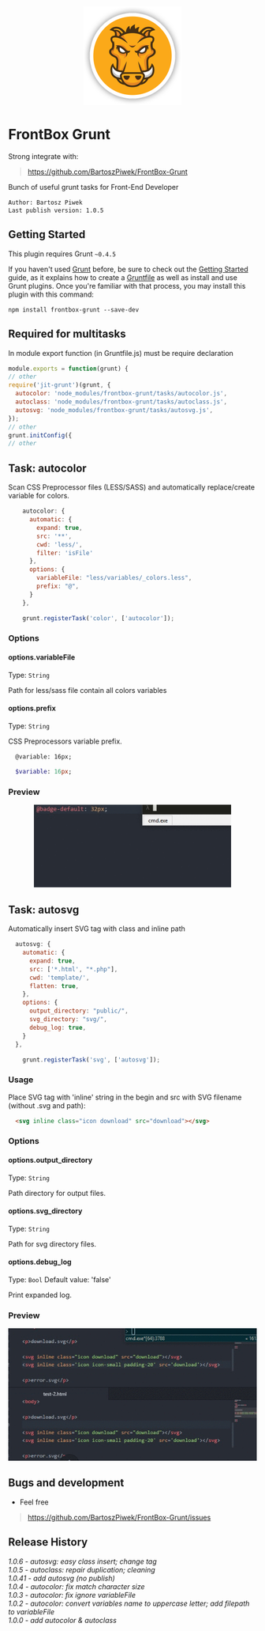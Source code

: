 <p align="center">
  <img src="/gitfiles/grunt-logo.png" width="200" height="200" alt="Grunt Logo"/>
</p>

# FrontBox Grunt

Strong integrate with:

> https://github.com/BartoszPiwek/FrontBox-Grunt

Bunch of useful grunt tasks for Front-End Developer
```
Author: Bartosz Piwek
Last publish version: 1.0.5
```

## Getting Started
This plugin requires Grunt `~0.4.5`

If you haven't used [Grunt](http://gruntjs.com/) before, be sure to check out the [Getting Started](http://gruntjs.com/getting-started) guide, as it explains how to create a [Gruntfile](http://gruntjs.com/sample-gruntfile) as well as install and use Grunt plugins. Once you're familiar with that process, you may install this plugin with this command:

```shell
npm install frontbox-grunt --save-dev
```

## Required for multitasks
In module export function (in Gruntfile.js) must be require declaration
```js
module.exports = function(grunt) {
// other
require('jit-grunt')(grunt, {
  autocolor: 'node_modules/frontbox-grunt/tasks/autocolor.js',
  autoclass: 'node_modules/frontbox-grunt/tasks/autoclass.js',
  autosvg: 'node_modules/frontbox-grunt/tasks/autosvg.js',
});
// other
grunt.initConfig({
// other
```

## Task: autocolor

Scan CSS Preprocessor files (LESS/SASS) and automatically replace/create variable for colors.

```js
    autocolor: {
      automatic: {
        expand: true,
        src: '**',
        cwd: 'less/',
        filter: 'isFile'
      },
      options: {
        variableFile: "less/variables/_colors.less",
        prefix: "@",
      }
    },
```

```js
    grunt.registerTask('color', ['autocolor']);
```

### Options

#### options.variableFile
Type: `String`

Path for less/sass file contain all colors variables

#### options.prefix
Type: `String`

CSS Preprocessors variable prefix.
```less
  @variable: 16px;
```
```sass
  $variable: 16px;
```

### Preview
<p align="center">
  <img src="/gitfiles/autocolor.gif" width="400" alt="Task: autocolor"/>
</p>

## Task: autosvg

Automatically insert SVG tag with class and inline path

```js
  autosvg: {
    automatic: {
      expand: true,
      src: ['*.html', "*.php"],
      cwd: 'template/',
      flatten: true,
    },
    options: {
      output_directory: "public/",
      svg_directory: "svg/",
      debug_log: true,
    }
  },
```

```js
    grunt.registerTask('svg', ['autosvg']);
```

### Usage

Place SVG tag with 'inline' string in the begin and src with SVG filename (without .svg and path):

```html
  <svg inline class="icon download" src="download"></svg>
```

### Options

#### options.output_directory
Type: `String`

Path directory for output files.

#### options.svg_directory
Type: `String`

Path for svg directory files.

#### options.debug_log
Type: `Bool` Default value: 'false'

Print expanded log.

### Preview
<p align="center">
  <img src="/gitfiles/autosvg.gif" width="600" alt="Task: autosvg"/>
</p>


## Bugs and development
>
- Feel free
> https://github.com/BartoszPiwek/FrontBox-Grunt/issues

## Release History
_1.0.6 - autosvg: easy class insert; change tag_
<br>
_1.0.5 - autoclass: repair duplication; cleaning_
<br>
_1.0.41 - add autosvg (no publish)_
<br>
_1.0.4 - autocolor: fix match character size_
<br>
_1.0.3 - autocolor: fix ignore variableFile_
<br>
_1.0.2 - autocolor: convert variables name to uppercase letter; add filepath to variableFile_
<br>
_1.0.0 - add autocolor & autoclass_
